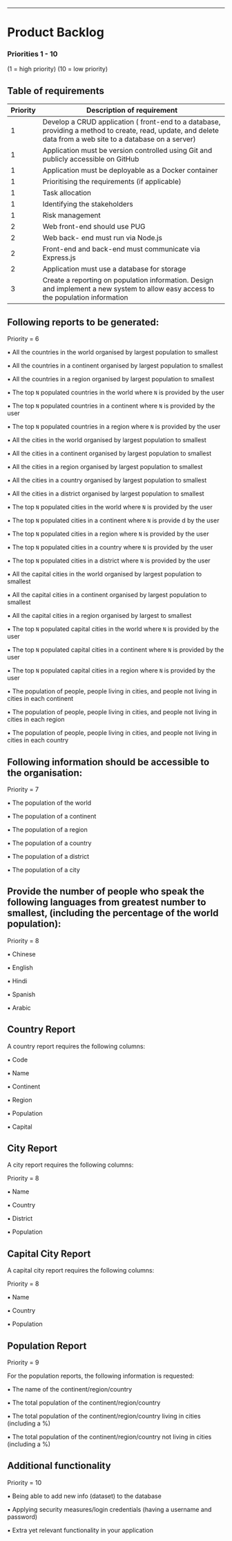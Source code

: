 ---

# Product Backlog
### Priorities 1 - 10   
(1 = high priority)        (10 = low priority)








## Table of requirements

| Priority| Description of requirement |
| ------ | ----------- |
| 1|Develop a CRUD application ( front-end to a database, providing a method to create, read, update, and delete data from a web site to a database on a server)  | engine | engine to be used for processing templates. Handlebars is the default. |
| 1|   Application must be version controlled using Git and publicly accessible on GitHub|
| 1|   Application must be deployable as a Docker container|
| 1|   Prioritising the requirements (if applicable)|
| 1|   Task allocation|
| 1|   Identifying the stakeholders|
| 1|  Risk management|
| 2|  Web front-end should use PUG|
| 2|  Web back- end must run via Node.js|
| 2|  Front-end and back-end must communicate via Express.js|
| 2|   Application must use a database for storage
| 3|   Create a reporting on population information. Design and implement a new system to allow easy access to the population information|



## Following reports to be generated:
Priority = 6

▪ All the countries in the world organised by largest population to smallest

▪ All the countries in a continent organised by largest population to smallest

▪ All the countries in a region organised by largest population to smallest

▪ The top `N` populated countries in the world where `N` is provided by the user

▪ The top `N` populated countries in a continent where `N` is provided by the user

▪ The top `N` populated countries in a region where `N` is provided by the user

▪ All the cities in the world organised by largest population to smallest

▪ All the cities in a continent organised by largest population to smallest

▪ All the cities in a region organised by largest population to smallest

▪ All the cities in a country organised by largest population to smallest

▪ All the cities in a district organised by largest population to smallest

▪ The top `N` populated cities in the world where `N` is provided by the user

▪ The top `N` populated cities in a continent where `N` is provide
d by the user

▪ The top `N` populated cities in a region where `N` is provided by the user

▪ The top `N` populated cities in a country where `N` is provided by the user

▪ The top `N` populated cities in a district where `N` is provided by the user

▪ All the capital cities in the world organised by largest population to smallest

▪ All the capital cities in a continent organised by largest population to smallest

▪ All the capital cities in a region organised by largest to smallest

▪ The top `N` populated capital cities in the world where `N` is provided by the user

▪ The top `N` populated capital cities in a continent where `N` is provided by the user

▪ The top `N` populated capital cities in a region where `N` is provided by the user

▪ The population of people, people living in cities, and people not living in cities in each continent

▪ The population of people, people living in cities, and people not living in cities in each region

▪ The population of people, people living in cities, and people not living in cities in each country


## Following information should be accessible to the organisation:
Priority = 7

▪ The population of the world

▪ The population of a continent

▪ The population of a region

▪ The population of a country

▪ The population of a district

▪ The population of a city

## Provide the number of people who speak the following languages from greatest number to smallest, (including the percentage of the world population):
Priority = 8

▪ Chinese

▪ English

▪ Hindi

▪ Spanish

▪ Arabic

## Country Report
A country report requires the following columns:

▪ Code

▪ Name

▪ Continent

▪ Region

▪ Population

▪ Capital


## City Report
A city report requires the following columns:

Priority = 8

▪ Name

▪ Country

▪ District

▪ Population

## Capital City Report
A capital city report requires the following columns:

Priority = 8

▪ Name

▪ Country

▪ Population

## Population Report

Priority = 9

For the population reports, the following information is requested:

▪ The name of the continent/region/country

▪ The total population of the continent/region/country

▪ The total population of the continent/region/country living in cities (including a %)

▪ The total population of the continent/region/country not living in cities (including a %)

## Additional functionality

Priority = 10

▪ Being able to add new info (dataset) to the database

▪ Applying security measures/login credentials (having a username and password)

▪ Extra yet relevant functionality in your application






